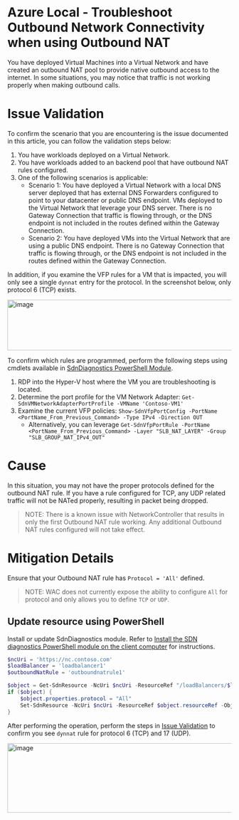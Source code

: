 # Azure Local - Troubleshoot Outbound Network Connectivity when using Outbound NAT

You have deployed Virtual Machines into a Virtual Network and have created an outbound NAT pool to provide native outbound access to the internet. 
In some situations, you may notice that traffic is not working properly when making outbound calls.

# Issue Validation
To confirm the scenario that you are encountering is the issue documented in this article, you can follow the validation steps below:
1. You have workloads deployed on a Virtual Network.
2. You have workloads added to an backend pool that have outbound NAT rules configured.
3. One of the following scenarios is applicable:
    - Scenario 1: You have deployed a Virtual Network with a local DNS server deployed that has external DNS Forwarders configured to point to your datacenter or public DNS endpoint. VMs deployed to the Virtual Network that 
leverage your DNS server. There is no Gateway Connection that traffic is flowing through, or the DNS endpoint is not included in the routes defined within the Gateway Connection.
    - Scenario 2: You have deployed VMs into the Virtual Network that are using a public DNS endpoint. There is no Gateway Connection that traffic is flowing through, or the DNS endpoint is not included in the routes defined within the Gateway Connection.

In addition, if you examine the VFP rules for a VM that is impacted, you will only see a single `dynnat` entry for the protocol. In the screenshot below, only protocol 6 (TCP) exists.

<img width="998" height="114" alt="image" src="https://github.com/user-attachments/assets/18c03b2a-440e-4c34-b508-48d3dcf213d7" />

To confirm which rules are programmed, perform the following steps using cmdlets available in [SdnDiagnostics PowerShell Module]().
1. RDP into the Hyper-V host where the VM you are troubleshooting is located.
1. Determine the port profile for the VM Network Adapter: `Get-SdnVMNetworkAdapterPortProfile -VMName 'Contoso-VM1'`
1. Examine the current VFP policies: `Show-SdnVfpPortConfig -PortName <PortName_From_Previous_Command> -Type IPv4 -Direction OUT`
    - Alternatively, you can leverage `Get-SdnVfpPortRule -PortName <PortName_From_Previous_Command> -Layer "SLB_NAT_LAYER" -Group "SLB_GROUP_NAT_IPv4_OUT"`

# Cause
In this situation, you may not have the proper protocols defined for the outbound NAT rule. If you have a rule configured for TCP, any UDP related traffic will not be NATed properly, resulting in packet being dropped. 

> NOTE: There is a known issue with NetworkController that results in only the first Outbound NAT rule working. Any additional Outbound NAT rules configured will not take effect.

# Mitigation Details
Ensure that your Outbound NAT rule has `Protocol = 'All'` defined. 
> NOTE: WAC does not currently expose the ability to configure `All` for protocol and only allows you to define `TCP` or `UDP`. 

## Update resource using PowerShell
Install or update SdnDiagnostics module. Refer to [Install the SDN diagnostics PowerShell module on the client computer](https://learn.microsoft.com/en-us/azure/azure-local/manage/sdn-log-collection#install-the-sdn-diagnostics-powershell-module-on-the-client-computer) for instructions.

```powershell
$ncUri = 'https://nc.contoso.com'
$loadBalancer = 'loadbalancer1'
$outboundNatRule = 'outboundnatrule1'

$object = Get-SdnResource -NcUri $ncUri -ResourceRef "/loadBalancers/$loadBalancer/outboundNatRules/$outboundNatRule"
if ($object) {
    $object.properties.protocol = "All"
    Set-SdnResource -NcUri $ncUri -ResourceRef $object.resourceRef -Object $object
}
```

After performing the operation, perform the steps in [Issue Validation](#issue-validation) to confirm you see `dynnat` rule for protocol 6 (TCP) and 17 (UDP).

<img width="1002" height="156" alt="image" src="https://github.com/user-attachments/assets/029b9bf5-1ce8-415d-86b6-ab120424e7f0" />





